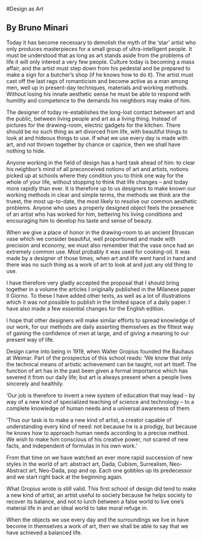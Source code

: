 #Design as Art
## By Bruno Minari

Today it has become necessary to demolish the myth of the ‘star’ artist who only produces masterpieces for a small group of ultra-intelligent people. It must be understood that as long as art stands aside from the problems of life it will only interest a very few people. Culture today is becoming a mass affair, and the artist must step down from his pedestal and be prepared to make a sign for a butcher’s shop (if he knows how to do it). The artist must cast off the last rags of romanticism and become active as a man among men, well up in present-day techniques, materials and working methods. Without losing his innate aesthetic sense he must be able to respond with humility and competence to the demands his neighbors may make of him.

The designer of today re-establishes the long-lost contact between art and the public, between living people and art as a living thing. Instead of pictures for the drawing-room, electric gadgets for the kitchen. There should be no such thing as art divorced from life, with beautiful things to look at and hideous things to use. If what we use every day is made with art, and not thrown together by chance or caprice, then we shall have nothing to hide.

Anyone working in the field of design has a hard task ahead of him: to clear his neighbor’s mind of all preconceived notions of art and artists, notions picked up at schools where they condition you to think one way for the whole of your life, without stopping to think that life changes – and today more rapidly than ever. It is therefore up to us designers to make known our working methods in clear and simple terms, the methods we think are the truest, the most up-to-date, the most likely to resolve our common aesthetic problems. Anyone who uses a properly designed object feels the presence of an artist who has worked for him, bettering his living conditions and encouraging him to develop his taste and sense of beauty.

When we give a place of honor in the drawing-room to an ancient Etruscan vase which we consider beautiful, well proportioned and made with precision and economy, we must also remember that the vase once had an extremely common use. Most probably it was used for cooking-oil. It was made by a designer of those times, when art and life went hand in hand and there was no such thing as a work of art to look at and just any old thing to use.

I have therefore very gladly accepted the proposal that I should bring together in a volume the articles I originally published in the Milanese paper Il Giorno. To these I have added other texts, as well as a lot of illustrations which it was not possible to publish in the limited space of a daily paper. I have also made a few essential changes for the English edition.

I hope that other designers will make similar efforts to spread knowledge of our work, for our methods are daily asserting themselves as the fittest way of gaining the confidence of men at large, and of giving a meaning to our present way of life.

Design came into being in 1919, when Walter Gropius founded the Bauhaus at Weimar. Part of the prospectus of this school reads:
‘We know that only the technical means of artistic achievement can be taught, not art itself. The function of art has in the past been given a formal importance which has severed it from our daily life; but art is always present when a people lives sincerely and healthily.

‘Our job is therefore to invent a new system of education that may lead – by way of a new kind of specialized teaching of science and technology – to a complete knowledge of human needs and a universal awareness of them.

‘Thus our task is to make a new kind of artist, a creator capable of understanding every kind of need: not because he is a prodigy, but because he knows how to approach human needs according to a precise method. We wish to make him conscious of his creative power, not scared of new facts, and independent of formulas in his own work.’

From that time on we have watched an ever more rapid succession of new styles in the world of art: abstract art, Dada, Cubism, Surrealism, Neo-Abstract art, Neo-Dada, pop and op. Each one gobbles up its predecessor and we start right back at the beginning again.

What Gropius wrote is still valid. This first school of design did tend to make a new kind of artist, an artist useful to society because he helps society to recover its balance, and not to lurch between a false world to live one’s material life in and an ideal world to take moral refuge in.

When the objects we use every day and the surroundings we live in have become in themselves a work of art, then we shall be able to say that we have achieved a balanced life.
